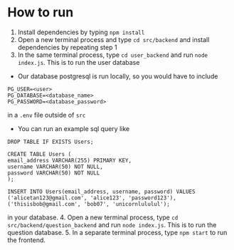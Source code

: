 # How to run

1. Install dependencies by typing `npm install`
2. Open a new terminal process and type `cd src/backend` and install dependencies by repeating step 1
3. In the same terminal process, type `cd user_backend` and run `node index.js`. This is to run the user database
  - Our database postgresql is run locally, so you would have to include 
  ```
  PG_USER=<user>
  PG_DATABASE=<database_name>
  PG_PASSWORD=<database_password>
  ```
  in a `.env` file outside of `src`
  - You can run an example sql query like 
  ```
  DROP TABLE IF EXISTS Users;

  CREATE TABLE Users (
  email_address VARCHAR(255) PRIMARY KEY,
  username VARCHAR(50) NOT NULL,
  password VARCHAR(50) NOT NULL
  );

  INSERT INTO Users(email_address, username, password) VALUES ('alicetan123@gmail.com', 'alice123', 'password123'), ('thisisbob@gmail.com', 'bob07', 'unicornlululul');

  ```
  in your database.
4. Open a new terminal process, type `cd src/backend/question_backend` and run `node index.js`. This is to run the question database.
5. In a separate terminal process, type `npm start` to run the frontend.
